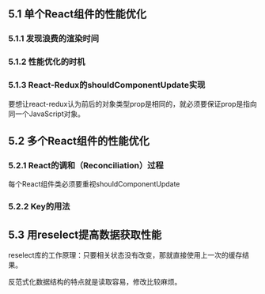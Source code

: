## 5.1 单个React组件的性能优化

### 5.1.1 发现浪费的渲染时间

### 5.1.2 性能优化的时机

### 5.1.3 React-Redux的shouldComponentUpdate实现

要想让react-redux认为前后的对象类型prop是相同的，就必须要保证prop是指向同一个JavaScript对象。

## 5.2 多个React组件的性能优化

### 5.2.1 React的调和（Reconciliation）过程

每个React组件类必须要重视shouldComponentUpdate

### 5.2.2 Key的用法

## 5.3 用reselect提高数据获取性能

reselect库的工作原理：只要相关状态没有改变，那就直接使用上一次的缓存结果。

反范式化数据结构的特点就是读取容易，修改比较麻烦。